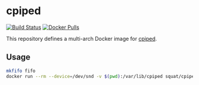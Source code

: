 # cpiped

[![Build Status](https://github.com/squat/cpiped/workflows/CI/badge.svg)](https://github.com/squat/cpiped/actions?query=workflow%3ACI)
[![Docker Pulls](https://img.shields.io/docker/pulls/squat/cpiped?color=blue)](https://hub.docker.com/repository/docker/squat/cpiped)

This repository defines a multi-arch Docker image for [cpiped](https://github.com/b-fitzpatrick/cpiped).

## Usage

```bash
mkfifo fifo
docker run --rm --device=/dev/snd -v $(pwd):/var/lib/cpiped squat/cpiped /var/lib/cpiped/fifo
```
